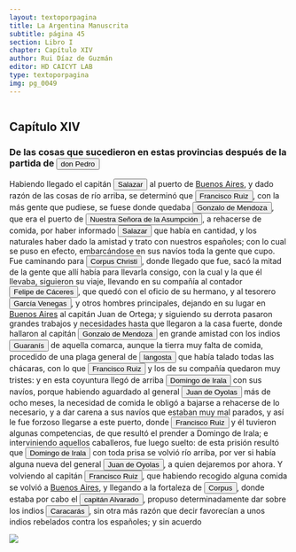 ```yaml
---
layout: textoporpagina
title: La Argentina Manuscrita
subtitle: página 45
section: Libro I
chapter: Capítulo XIV
author: Rui Díaz de Guzmán
editor: HD CAICYT LAB
type: textoporpagina
img: pg_0049
---
```

<div class="row">
    <div class="column">
<h2>Capítulo XIV</h2><h3>De las cosas que sucedieron en estas provincias después de la partida de <button class="balloon" data-balloon-pos="up" data-balloon-length="large" data-balloon="Pedro de Mendoza (1499-1537), fue un noble español nacido de Cádiz. Tuvo una destacada actividad militar en las campañas militares de Carlos I en Italia, y con la fortuna que logró en ellas, solicitó la conquista del Río de la Plata. Por capitulación firmada con en el rey en 1534 se lo designa gobernador y primer adelantando a la provincia del mismo bombre. Su armanda, una de las más grandes en términos de hombres y barcos que cruzaron el océano a América, llegó a las costas del Río de la Plata en 1536. En la margen izquierda del río, al sur de la actual ciudad de Buenos Aires, Mendoza ordenó el establecimiento de un puerto llamado Nuestra Señora del Buen Ayre, pero sus intencionres eran continuar las exploraciones río arriba, en busca de la Sierra de la Plata. El asentamiento en Buenos Aires rápidamenta sufrió hambre y ataques de las sociedades nativas. Al mismo tiempo, Pedro de Mendoza delegó gran parte de las tareas de exploración de la región en su teniente gobernador, Juan de Ayolas. Debido a las dificultades que enfrentaba la población de Buenos Aires y de los dos asentamientos establecidos Paraná arriba (Buena Esperanza y Corpus Christi) y la ausencia de noticias del Juan de Ayolas (quien luego se sabría, habría alcanzado tierras chiriguanas) Pedro de Mendoza decide abandonar su conquista, delegando el mando general de la armada en Juan de Ayolas y el gobierno de Buenos Aires en Ruiz Galán. Moriría cruzando el Atlántico en 1537. Bibliografía: Lafuente Machaín, Conquistadores del Río de la Plata, Buenos Aires, Amorrurtu, 1937; Guérin, Miguel Alberto, &quot;La organización inicial del espacio rioplatense&quot;, en Tandeter, Enrique (dir.), Nueva Historia Argentina. La Sociedad Colonial, Buenos Aires, Sudamericana, 2000, pp. 14-54.">don Pedro</button></h3><p>Habiendo llegado el capitán <button class="balloon" data-balloon-pos="up" data-balloon-length="large" data-balloon="Se refiere a Juan de Salazar y Espinoza (1508-1560), una de las figuras políticas más importantes de la temprana colonización del Río de la Plata. Fue un capitán de Pedro de Mendoza a quien el Adelantado le encargó la importante   misión de seguir la huella de Juan de Ayolas río arriba. En 1537 fundó un fuerte en la confluencia de los ríos Paraguay y Pilcomayo, con el acuerdo de los guaraníes carios de la región. De hecho, Salazar fue uno de los primeros capitanes en emparentase con los caciques carios y se constituyó en uno de los negociadores españoles más eficaces y respectados entre ellos. Juan de Salazar aceptó a Domingo de Irala como teniente de gobernador en 1539, aunque después pareció alinearse más bien con el adelantado Álvar Núñez Cabeza de Vaca. De hecho, fue nombrado por este último como su teniente de gobernador una vez encarcelado por la facción de Domingo de Irala. Esto le valió se expulsado de la provincia con Cabeza de Vaca en 1545. En 1550 volvió a embarcarse hacia el Río de la Plata con el cargo de regidor en la armada de Juan de Sanabria. Recién llegaría a Asunción en 1555, donde fue reconocido como Regidor y Tesorero después de reconocer a Irala como gobernador, de acuerdo al nombramiento regio que había recibido.">Salazar</button> al puerto de <a href="https://recogito.pelagios.org/document/wzqxhk0h3vpikm/part/1/edit#7cf08b55-b601-49bd-b4db-24b1aae7b4f8" target="_blank">Buenos Aires</a>, y dado razón de las cosas de río arriba, se determinó que <button class="balloon" data-balloon-pos="up" data-balloon-length="large" data-balloon="Se refiere a Francisco Ruiz Galán.">Francisco Ruiz</button>, con la más gente que pudiese, se fuese donde quedaba <button class="balloon" data-balloon-pos="up" data-balloon-length="large" data-balloon="(Baeza, 1510 - Asunción, 1558). Destacado capitán de la armada de Pedro de Mendoza. Realizó varios viajes desde Buenos Aires a la costa de Brasil para obtener bastimentos y trajo consigo náufragos y lenguas de allí. En el Paraguay, fue uno de los primeros capitanes españoles en emparentarse con los caciques carios de las cercanías de Asunción. Ocupó importantes cargos políticos y militares bajo los gobiernos de Domingo de Irala y Álvar Núñez Cabeza de Vaca, como teniente de gobernador y gobernador interino.">Gonzalo de Mendoza</button>, que era el puerto de <a href="https://recogito.pelagios.org/document/wzqxhk0h3vpikm/part/1/edit#b9852109-e8a2-4665-b16d-90acf3617b1e" target="_blank"><button class="balloon" data-balloon-pos="up" data-balloon-length="large" data-balloon="La ciudad de Asunción.">Nuestra Señora de la Asumpción</button></a>, a rehacerse de comida, por haber informado <button class="balloon" data-balloon-pos="up" data-balloon-length="large" data-balloon="Se refiere a Juan de Salazar y Espinoza (1508-1560), una de las figuras políticas más importantes de la temprana colonización del Río de la Plata. Fue un capitán de Pedro de Mendoza a quien el Adelantado le encargó la importante   misión de seguir la huella de Juan de Ayolas río arriba. En 1537 fundó un fuerte en la confluencia de los ríos Paraguay y Pilcomayo, con el acuerdo de los guaraníes carios de la región. De hecho, Salazar fue uno de los primeros capitanes en emparentase con los caciques carios y se constituyó en uno de los negociadores españoles más eficaces y respectados entre ellos. Juan de Salazar aceptó a Domingo de Irala como teniente de gobernador en 1539, aunque después pareció alinearse más bien con el adelantado Álvar Núñez Cabeza de Vaca. De hecho, fue nombrado por este último como su teniente de gobernador una vez encarcelado por la facción de Domingo de Irala. Esto le valió se expulsado de la provincia con Cabeza de Vaca en 1545. En 1550 volvió a embarcarse hacia el Río de la Plata con el cargo de regidor en la armada de Juan de Sanabria. Recién llegaría a Asunción en 1555, donde fue reconocido como Regidor y Tesorero después de reconocer a Irala como gobernador, de acuerdo al nombramiento regio que había recibido.">Salazar</button> que había en cantidad, y los naturales haber dado la amistad y trato con nuestros españoles; con lo cual se puso en efecto, embarcándose en sus navíos toda la gente que cupo. Fue caminando para <button class="balloon" data-balloon-pos="up" data-balloon-length="large" data-balloon="Corpus Christi. Puerto fundado en las cercanías del río Coronda en 1536 por los homnres de Juan de Ayolas, en las cercanías de varias aldeas timbúes.">Corpus Christi</button>, donde llegado que fue, sacó la mitad de la gente que allí había para llevarla consigo, con la cual y la que él llevaba, siguieron su viaje, llevando en su compañía al contador <button class="balloon" data-balloon-pos="up" data-balloon-length="large" data-balloon="(España, 1515 - Virreinato español, 1595), conquistador, explorador y colonizador español, se desempeñó como gobernador interino del Río de la Plata y del Paraguay, con sede en Asunción, entre 1568 y 1572. Cumplió funciones como contador y tesorero en la armada de Pedro de Mendoza. Fue uno de los líderes de la facción contraria Cabeza de Vaca, estuvo implicado en todas las maniobras que condujeron a su destitución, prisión y destierro.">Felipe de Cáceres</button>, que quedó con el oficio de su hermano, y al tesorero <button class="balloon" data-balloon-pos="up" data-balloon-length="large" data-balloon="O Garci Venegas de Hoces (España, 1514 - 1547). Llegó a Río de la Plata junto a Pedro de Mendoza. Fue tesorero real y capitán de Buena Esperanza. Prestó servicios en Asunción por órdenes de Domingo de Irala, bajo el cargo de Regidor de su Cabildo. Fue opositor a Álvar Núñez Cabeza de Vaca, quien lo encarceló por ejercer de tesorero sin nombramiento real en 1543. Se casó con una indígena guaraní, hija del cacique Moquirasé. Llevó a España al citado funcionario y poco tiempo después falleció en la metrópoli.">García Venegas</button>, y otros hombres principales, dejando en su lugar en <a href="https://recogito.pelagios.org/document/wzqxhk0h3vpikm/part/1/edit#836e9134-0ca6-402d-9d67-d118cbe37730" target="_blank">Buenos Aires</a> al capitán Juan de Ortega; y siguiendo su derrota pasaron grandes trabajos y necesidades hasta que llegaron a la casa fuerte, donde hallaron al capitán <button class="balloon" data-balloon-pos="up" data-balloon-length="large" data-balloon="(Baeza, 1510 - Asunción, 1558). Destacado capitán de la armada de Pedro de Mendoza. Realizó varios viajes desde Buenos Aires a la costa de Brasil para obtener bastimentos y trajo consigo náufragos y lenguas de allí. En el Paraguay, fue uno de los primeros capitanes españoles en emparentarse con los caciques carios de las cercanías de Asunción. Ocupó importantes cargos políticos y militares bajo los gobiernos de Domingo de Irala y Álvar Núñez Cabeza de Vaca, como teniente de gobernador y gobernador interino.">Gonzalo de Mendoza</button> en grande amistad con los indios <button class="balloon" data-balloon-pos="up" data-balloon-length="large" data-balloon="Refiere a Los guaraníes o avá, según su autodenominación étnica original (que significa &quot;ser humano&quot;), son un grupo de pueblos que se ubican geográficamente en Paraguay, noreste de Argentina,​ sur y suroeste de Brasil, sureste de Bolivia y norte de Uruguay. El nombre significa en guaraní guerrero, ava que significa hombre y se pronuncia en forma grave entre los chiriguanos (ava guaraníes). Eran cultivadores selvícolas.">Guaranís</button> de aquella comarca, aunque la tierra muy falta de comida, procedido de una plaga general de <button class="balloon" data-balloon-pos="up" data-balloon-length="large" data-balloon="Esta terrible plaga de langosta que azotó Asunción y los campos de los carios provocó el primer enfrentamiento armado con los conquistadores. Dado que los carios fueron derrotado en este enfrentamiento, cedieron una importante cantidad de mujeres a los conqusitadores y acordaron con ellos realizar distintas incursiones de guerra y exploración en el Chaco.">langosta</button> que había talado todas las chácaras, con lo que <button class="balloon" data-balloon-pos="up" data-balloon-length="large" data-balloon="Se refiere a Francisco Ruiz Galán.">Francisco Ruiz</button> y los de su compañía quedaron muy tristes: y en esta coyuntura llegó de arriba <button class="balloon" data-balloon-pos="up" data-balloon-length="large" data-balloon="Domingo Martínez de Irala (Vergara de la Hermandad de Guipúzcoa, Corona de Castilla, 1509 - Asunción del Paraguay, Virreinato del Perú, 3 de octubre de 1556) fue un conquistador, explorador y colonizador español que como lugarteniente de Juan de Ayolas quien lo nombrara interinamente hasta que regresara como teniente de gobernador de La Candelaria en 1537, luego lo sería de hecho, y posteriormente elegido por el pueblo según real cédula, como teniente de gobernador general de Asunción.Ocupó tres veces el cargo de gobernador interino del Río de la Plata y del Paraguay, en los períodos de 1539 a 1542, de 1544 hasta 1548 y por último desde 1549. El emperador Carlos V lo nombraría definitivamente como titular en el cargo gubernamental en el año 1555, que lo ostentaría hasta su fallecimiento.En 1543 fundó en el Chaco Boreal el Puerto de los Reyes, a orillas del río Paraguay y del pantano de los Jarayes, sobre las costas de la laguna La Gaiba.">Domingo de Irala</button> con sus navíos, porque habiendo aguardado al general <button class="balloon" data-balloon-pos="up" data-balloon-length="large" data-balloon="Refiere a Juan de Ayolas (Briviesca de la Bureba, Castilla, 1493 o ¿1510?–Candelaria del Chaco Boreal, gobernación del Río de la Plata y del Paraguay, 1538), explorador español, fundador de la primera Buenos Aires, acompañando al adelantado Pedro de Mendoza, y que fuera nombrado como teniente de gobernador general de Asunción en 1537, para convertirse luego en gobernador del Río de la Plata y del Paraguay pero nunca ejercería como tal por estar en plena exploración.">Juan de Oyolas</button> más de ocho meses, la necesidad de comida le obligó a bajarse a rehacerse de lo necesario, y a dar carena a sus navíos que estaban muy mal parados, y así le fue forzoso llegarse a este puerto, donde <button class="balloon" data-balloon-pos="up" data-balloon-length="large" data-balloon="Se refiere a Francisco Ruiz Galán.">Francisco Ruiz</button> y él tuvieron algunas competencias, de que resultó el prender a Domingo de Irala; e interviniendo aquellos caballeros, fue luego suelto: de esta prisión resultó que <button class="balloon" data-balloon-pos="up" data-balloon-length="large" data-balloon="Domingo Martínez de Irala (Vergara de la Hermandad de Guipúzcoa, Corona de Castilla, 1509 - Asunción del Paraguay, Virreinato del Perú, 3 de octubre de 1556) fue un conquistador, explorador y colonizador español que como lugarteniente de Juan de Ayolas quien lo nombrara interinamente hasta que regresara como teniente de gobernador de La Candelaria en 1537, luego lo sería de hecho, y posteriormente elegido por el pueblo según real cédula, como teniente de gobernador general de Asunción.Ocupó tres veces el cargo de gobernador interino del Río de la Plata y del Paraguay, en los períodos de 1539 a 1542, de 1544 hasta 1548 y por último desde 1549. El emperador Carlos V lo nombraría definitivamente como titular en el cargo gubernamental en el año 1555, que lo ostentaría hasta su fallecimiento.En 1543 fundó en el Chaco Boreal el Puerto de los Reyes, a orillas del río Paraguay y del pantano de los Jarayes, sobre las costas de la laguna La Gaiba.">Domingo de Irala</button> con toda prisa se volvió río arriba, por ver si había alguna nueva del general <button class="balloon" data-balloon-pos="up" data-balloon-length="large" data-balloon="Refiere a Juan de Ayolas (Briviesca de la Bureba, Castilla, 1493 o ¿1510?–Candelaria del Chaco Boreal, gobernación del Río de la Plata y del Paraguay, 1538), explorador español, fundador de la primera Buenos Aires, acompañando al adelantado Pedro de Mendoza, y que fuera nombrado como teniente de gobernador general de Asunción en 1537, para convertirse luego en gobernador del Río de la Plata y del Paraguay pero nunca ejercería como tal por estar en plena exploración.">Juan de Oyolas</button>, a quien dejaremos por ahora. Y volviendo al capitán <button class="balloon" data-balloon-pos="up" data-balloon-length="large" data-balloon="Se refiere a Francisco Ruiz Galán.">Francisco Ruiz</button>, que habiendo recogido alguna comida se volvió a <a href="https://recogito.pelagios.org/document/wzqxhk0h3vpikm/part/1/edit#f434dbbf-9d8d-48f0-8a0c-eed91bc5b761" target="_blank">Buenos Aires</a>, y llegando a la fortaleza de <button class="balloon" data-balloon-pos="up" data-balloon-length="large" data-balloon="Corpus Christi. Puerto fundado en las cercanías del río Coronda en 1536 por los homnres de Juan de Ayolas, en las cercanías de varias aldeas timbúes.">Corpus</button>, donde estaba por cabo el <button class="balloon" data-balloon-pos="up" data-balloon-length="large" data-balloon="Capitán Francisco de Alvarado.">capitán Alvarado</button>, propuso determinadamente dar sobre los indios <button class="balloon" data-balloon-pos="up" data-balloon-length="large" data-balloon="Parcialidad Chaná-Timbú.">Caracarás</button>, sin otra más razón que decir favorecían a unos indios rebelados contra los españoles; y sin acuerdo</p></div>

<div class="column">
<a href="{{site.baseurl}}/assets/img/argentina_manuscrita/{{page.img}}.jpg"><img src="{{site.baseurl}}/assets/img/argentina_manuscrita/{{page.img}}.jpg"></a>
</div>
</div>
